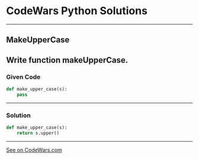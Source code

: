 # CodeWars Python Solutions

---

## MakeUpperCase

Write function makeUpperCase.
---

### Given Code


```python
def make_upper_case(s):
    pass
```

---

### Solution


```python
def make_upper_case(s):
    return s.upper()
```

---


[See on CodeWars.com](https://www.codewars.com/kata/57a0556c7cb1f31ab3000ad7/)
